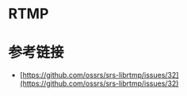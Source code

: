 # RTMP

# 参考链接

- [https://github.com/ossrs/srs-librtmp/issues/32](https://github.com/ossrs/srs-librtmp/issues/32)
